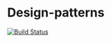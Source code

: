 # Design-patterns
[![Build Status](https://travis-ci.org/amraw/Design-patterns.svg?branch=master)](https://travis-ci.org/amraw/Design-patterns)
